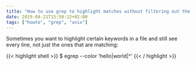 ```yaml
---
title: "How to use grep to highlight matches without filtering out the rest"
date: 2019-04-21T15:59:12+02:00
tags: ["howto", "grep", "unix"]
---
```


Sometimes you want to highlight certain keywords in a file and still see every line, not just the ones that are matching:

{{< highlight shell >}}
$ egrep --color 'hello|world|^' <filename>
{{< / highlight >}}
